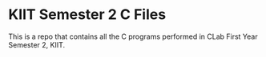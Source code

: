 # KIIT Semester 2 C Files
This is a repo that contains all the C programs performed in CLab First Year Semester 2, KIIT.
